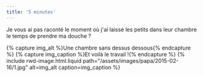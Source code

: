```yaml
---
title: '5 minutes'
---
```


Je vous ai pas raconté le moment où j'ai laissé les petits dans leur chambre le
temps de prendre ma douche ?

{% capture img_alt %}Une chambre sans dessus dessous{% endcapture %}
{% capture img_caption %}Et voilà le travail !{% endcapture %}
{% include rwd-image.html.liquid
path="/assets/images/papa/2015-02-16/1.jpg"
alt=img_alt
caption=img_caption
%}
